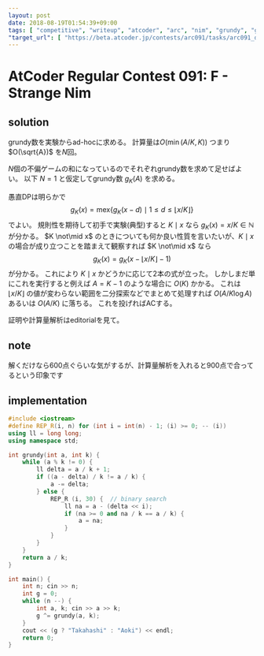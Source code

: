 ```yaml
---
layout: post
date: 2018-08-19T01:54:39+09:00
tags: [ "competitive", "writeup", "atcoder", "arc", "nim", "grundy", "game", "dp", "ad-hoc", "binary-search" ]
"target_url": [ "https://beta.atcoder.jp/contests/arc091/tasks/arc091_d" ]
---
```


# AtCoder Regular Contest 091: F - Strange Nim

## solution

grundy数を実験からad-hocに求める。
計算量は$O(\min(A/K, K))$ つまり $O(\sqrt{A})$ を$N$回。

$N$個の不偏ゲームの和になっているのでそれぞれgrundy数を求めて足せばよい。
以下 $N = 1$ と仮定してgrundy数 $g _ K (A)$ を求める。

愚直DPは明らかで $$g _ K (x) = \mathrm{mex} \left\{ g _ K (x - d) \mid 1 \le d \le \lfloor x/K \rfloor \right\}$$ でよい。
規則性を期待して初手で実験(典型)すると $K \mid x$ なら $g _ K (x) = x/K \in \mathbb{N}$ が分かる。
$K \not\mid x$ のときについても何か良い性質を言いたいが、$K \mid x$ の場合が成り立つことを踏まえて観察すれば $K \not\mid x$ なら $$g _ K (x) = g _ K ( x - \lfloor x/K \rfloor - 1 )$$ が分かる。
これにより $K \mid x$ かどうかに応じて$2$本の式が立った。
しかしまだ単にこれを実行すると例えば $A = K - 1$ のような場合に $O(K)$ かかる。
これは $\lfloor x/K \rfloor$ の値が変わらない範囲を二分探索などでまとめて処理すれば $O(A/K \log A)$ あるいは $O(A/K)$ に落ちる。
これを投げればACする。

証明や計算量解析はeditorialを見て。

## note

解くだけなら600点ぐらいな気がするが、計算量解析を入れると900点で合ってるという印象です

## implementation

``` c++
#include <iostream>
#define REP_R(i, n) for (int i = int(n) - 1; (i) >= 0; -- (i))
using ll = long long;
using namespace std;

int grundy(int a, int k) {
    while (a % k != 0) {
        ll delta = a / k + 1;
        if ((a - delta) / k != a / k) {
            a -= delta;
        } else {
            REP_R (i, 30) {  // binary search
                ll na = a - (delta << i);
                if (na >= 0 and na / k == a / k) {
                    a = na;
                }
            }
        }
    }
    return a / k;
}

int main() {
    int n; cin >> n;
    int g = 0;
    while (n --) {
        int a, k; cin >> a >> k;
        g ^= grundy(a, k);
    }
    cout << (g ? "Takahashi" : "Aoki") << endl;
    return 0;
}
```
